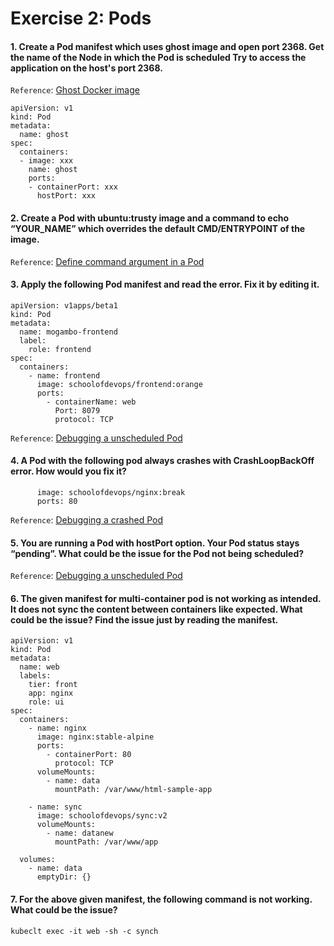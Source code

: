 # Exercise 2: Pods

#### 1. Create a Pod manifest which uses ghost image and open port 2368. Get the name of the Node in which the Pod is scheduled Try to access the application on the host's port 2368.
`Reference`: [Ghost Docker image](https://hub.docker.com/_/ghost/)
```
apiVersion: v1
kind: Pod
metadata:
  name: ghost
spec:
  containers:
  - image: xxx
    name: ghost
    ports:
    - containerPort: xxx
      hostPort: xxx
```

#### 2. Create a Pod with ubuntu:trusty image and a command to echo “YOUR_NAME” which overrides the default CMD/ENTRYPOINT of the image.
`Reference`: [Define command argument in a Pod](https://kubernetes.io/docs/tasks/inject-data-application/define-command-argument-container/)

#### 3. Apply the following Pod manifest and read the error. Fix it by editing it.
```
apiVersion: v1apps/beta1
kind: Pod
metadata:
  name: mogambo-frontend
  label:
    role: frontend
spec:
  containers:
    - name: frontend
      image: schoolofdevops/frontend:orange
      ports:
        - containerName: web
          Port: 8079
          protocol: TCP
```
`Reference`: [Debugging a unscheduled Pod](https://stackoverflow.com/questions/37302776/kubectl-get-pods-kubectl-get-pods-status-imagepullbackoff)

#### 4. A Pod with the following pod always crashes with CrashLoopBackOff error. How would you fix it?

```
      image: schoolofdevops/nginx:break
      ports: 80
```
`Reference`: [Debugging a crashed Pod](https://sysdig.com/blog/debug-kubernetes-crashloopbackoff/)

#### 5. You are running a Pod with hostPort option. Your Pod status stays “pending”. What could be the issue for the Pod not being scheduled?
`Reference`: [Debugging a unscheduled Pod](https://kubernetes.io/docs/tasks/debug-application-cluster/debug-application/#my-pod-stays-waiting)

#### 6. The given manifest for multi-container pod is not working as intended. It does not sync the content between containers like expected. What could be the issue? Find the issue just by reading the manifest.

```
apiVersion: v1
kind: Pod
metadata:
  name: web
  labels:
    tier: front
    app: nginx
    role: ui
spec:
  containers:
    - name: nginx
      image: nginx:stable-alpine
      ports:
        - containerPort: 80
          protocol: TCP
      volumeMounts:
        - name: data
          mountPath: /var/www/html-sample-app

    - name: sync
      image: schoolofdevops/sync:v2
      volumeMounts:
        - name: datanew
          mountPath: /var/www/app

  volumes:
    - name: data
      emptyDir: {}
```

#### 7. For the above given manifest, the following command is not working. What could be the issue?
```
kubeclt exec -it web -sh -c synch
```
